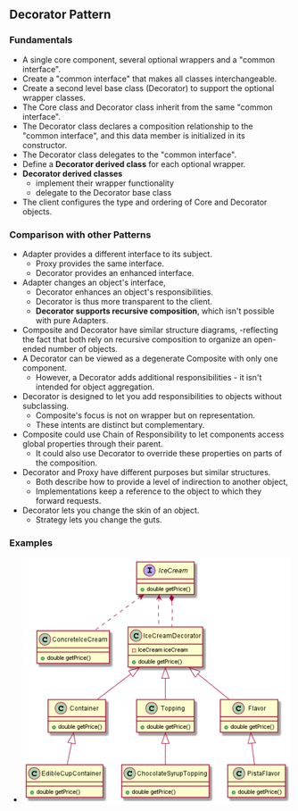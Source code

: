 ## Decorator Pattern 

### Fundamentals 
- A single core component, several optional wrappers and a "common interface".
- Create a "common interface" that makes all classes interchangeable.
- Create a second level base class (Decorator) to support the optional wrapper classes.
- The Core class and Decorator class inherit from the same "common interface".
- The Decorator class declares a composition relationship to the "common interface", and this data member is initialized in its constructor.
- The Decorator class delegates to the "common interface".
- Define a **Decorator derived class** for each optional wrapper.
- **Decorator derived classes** 
    - implement their wrapper functionality 
    - delegate to the Decorator base class
- The client configures the type and ordering of Core and Decorator objects.

### Comparison with other Patterns 
- Adapter provides a different interface to its subject. 
    - Proxy provides the same interface. 
    - Decorator provides an enhanced interface.
- Adapter changes an object's interface, 
    - Decorator enhances an object's responsibilities. 
    - Decorator is thus more transparent to the client. 
    - **Decorator supports recursive composition**, which isn't possible with pure Adapters.
- Composite and Decorator have similar structure diagrams, 
    -reflecting the fact that both rely on recursive composition to organize an open-ended number of objects.
- A Decorator can be viewed as a degenerate Composite with only one component. 
    - However, a Decorator adds additional responsibilities - it isn't intended for object aggregation.
- Decorator is designed to let you add responsibilities to objects without subclassing. 
    - Composite's focus is not on wrapper but on representation. 
    - These intents are distinct but complementary. 
- Composite could use Chain of Responsibility to let components access global properties through their parent. 
    - It could also use Decorator to override these properties on parts of the composition.
- Decorator and Proxy have different purposes but similar structures. 
    - Both describe how to provide a level of indirection to another object, 
    - Implementations keep a reference to the object to which they forward requests.
- Decorator lets you change the skin of an object. 
    - Strategy lets you change the guts.

### Examples
- ![](imgs/decorator_pattern.png)
